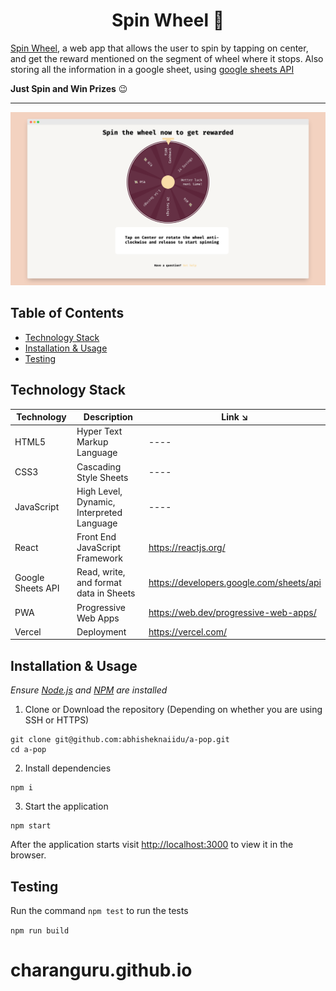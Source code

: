 <h1 align="center"> Spin Wheel 🎡 </h1>

[Spin Wheel](), a web app that allows the user to spin by tapping on center, and get the reward mentioned on the segment of wheel where it stops. Also storing all the information in a google sheet, using [google sheets API](https://developers.google.com/sheets/api)

**Just Spin and Win Prizes** 😉

<hr>

<div align="center">

<img alt="spin-wheel" src="public/spin-wheel.png"> </img>

</div>

## Table of Contents

- [Technology Stack](#technology-stack)
- [Installation & Usage](#installation-&-usage)
- [Testing](#testing)

## Technology Stack

| Technology          | Description                               | Link ↘️                                     |
| --------------------| ----------------------------------------- | ------------------------------------------ |
| HTML5               | Hyper Text Markup Language                | ----                                       |
| CSS3                | Cascading Style Sheets                    | ----                                       |
| JavaScript          | High Level, Dynamic, Interpreted Language | ----                                       |
| React               | Front End JavaScript Framework            | https://reactjs.org/                       |
| Google Sheets API   | Read, write, and format data in Sheets    | https://developers.google.com/sheets/api   |
| PWA                 | Progressive Web Apps                      | https://web.dev/progressive-web-apps/      |
| Vercel              | Deployment                                | https://vercel.com/                        |


## Installation & Usage

_Ensure [Node.js](https://nodejs.org/en/) and [NPM](https://www.npmjs.com/) are installed_

1. Clone or Download the repository (Depending on whether you are using SSH or HTTPS)

```
git clone git@github.com:abhisheknaiidu/a-pop.git
cd a-pop
```

2. Install dependencies

```
npm i
```

3. Start the application

```
npm start
```

After the application starts visit [http://localhost:3000](http://localhost:3000) to view it in the browser.

## Testing

Run the command `npm test` to run the tests

`npm run build`
# charanguru.github.io
